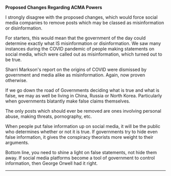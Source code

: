**Proposed Changes Regarding ACMA Powers**

I strongly disagree with the proposed changes, which would force social media companies to remove
posts which may be classed as misinformation or disinformation.

For starters, this would mean that the government of the day could determine exactly what IS
misinformation or disinformation. We saw many instances during the COVID pandemic of people
making statements on social media, which were called out as misinformation, which turned out to
be true.

Sharri Markson's report on the origins of COVID were dismissed by government and media alike as
misinformation. Again, now proven otherwise.

If we go down the road of Governments deciding what is true and what is false, we may as well be
living in China, Russia or North Korea. Particularly when governments blatantly make false claims
themselves.

The only posts which should ever be removed are ones involving personal abuse, making threats,
pornography, etc.

When people put false information up on social media, it will be the public who determines whether
or not it is true. If governments try to hide even false information, it gives the conspiracy theorists
more weight to their arguments.

Bottom line, you need to shine a light on false statements, not hide them away. If social media
platforms become a tool of government to control information, then George Orwell had it right.


-----

